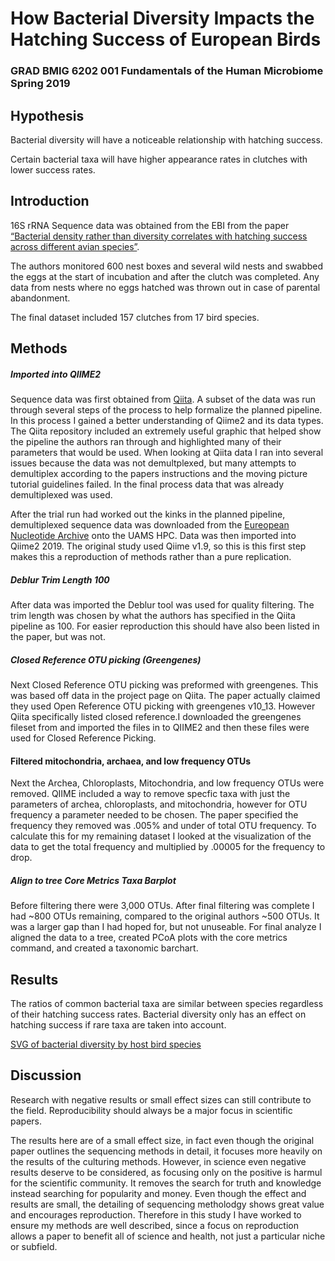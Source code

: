 # How Bacterial Diversity Impacts the Hatching Success of European Birds

### GRAD BMIG 6202 001 Fundamentals of the Human Microbiome Spring 2019

## Hypothesis

Bacterial diversity will have a noticeable relationship with hatching success.

Certain bacterial taxa will have higher appearance rates in clutches with lower success rates.

## Introduction

16S rRNA Sequence data was obtained from the EBI from the paper [“Bacterial density rather than diversity correlates with hatching success across different avian species”](https://qiita.ucsd.edu/study/description/1632#).

The authors monitored 600 nest boxes and several wild nests and swabbed the eggs at the start of incubation and after the clutch was completed. Any data from nests where no eggs hatched was thrown out in case of parental abandonment.

The final dataset included 157 clutches from 17 bird species.

 ## Methods
 
##### Imported into QIIME2
Sequence data was first obtained from [Qiita](https://qiita.ucsd.edu/study/description/1632#). A subset of the data was run through several steps of the process to help formalize the planned pipeline. In this process I gained a better understanding of Qiime2 and its data types. The Qiita repository included an extremely useful graphic that helped show the pipeline the authors ran through and highlighted many of their parameters that would be used. When looking at Qiita data I ran into several issues because the data was not demultplexed, but many attempts to demultiplex according to the papers instructions and the moving picture tutorial guidelines failed. In the final process data that was already demultiplexed was used. 

After the trial run had worked out the kinks in the planned pipeline, demultiplexed sequence data was downloaded from the [Eureopean Nucleotide Archive](https://www.ebi.ac.uk/ena/data/view/PRJEB14786) onto the UAMS HPC. Data was then imported into Qiime2 2019. The original study used Qiime v1.9, so this is this first step makes this a reproduction of methods rather than a pure replication.

##### Deblur Trim Length 100
After data was imported the Deblur tool was used for quality filtering. The trim length was chosen by what the authors has specified in the Qiita pipeline as 100. For easier reproduction this should have also been listed in the paper, but was not. 

##### Closed Reference OTU picking (Greengenes)
Next Closed Reference OTU picking was preformed with greengenes. This was based off data in the project page on Qiita. The paper actually claimed they used Open Reference OTU picking with greengenes v10_13. However Qiita specifically listed closed reference.I downloaded the greengenes fileset from and imported the files in to QIIME2 and then these files were used for Closed Reference Picking.

#### Filtered mitochondria, archaea, and low frequency OTUs
Next the Archea, Chloroplasts, Mitochondria, and low frequency OTUs were removed. QIIME included a way to remove specfic taxa with just the parameters of archea, chloroplasts, and mitochondria, however for OTU frequency a parameter needed to be chosen. The paper specified the frequency they removed was .005% and under of total OTU frequency. To calculate this for my remaining dataset I looked at the visualization of the data to get the total frequency and multiplied by .00005 for the frequency to drop. 

##### Align to tree  Core Metrics     Taxa Barplot
Before filtering there were 3,000 OTUs. After final filtering was complete I had ~800 OTUs remaining, compared to the original authors ~500 OTUs. It was a larger gap than I had hoped for, but not unuseable. For final analyze I aligned the data to a tree, created PCoA plots with the core metrics command, and created a taxonomic barchart. 

## Results
The ratios of common bacterial taxa are similar between species regardless of their hatching success rates. Bacterial diversity only has an effect on hatching success if rare taxa are taken into account.

[SVG of bacterial diversity by host bird species](https://github.com/sutecht-uams/HowBacterialDiversityImpactstheHatchingSuccessofEuropeanBirds/blob/master/hpc/images/level-2-bars(2).svg)

## Discussion

Research with negative results or small effect sizes can still contribute to the field. 
Reproducibility should always be a major focus in scientific papers. 

The results here are of a small effect size, in fact even though the original paper outlines the sequencing methods in detail, it focuses more heavily on the results of the culturing methods. However, in science even negative results deserve to be considered, as focusing only on the positive is harmul for the scientific community. It removes the search for truth and knowledge instead searching for popularity and money. Even though the effect and results are small, the detailing of sequencing metholodgy shows great value and encourages reproduction. Therefore in this study I have worked to ensure my methods are well described, since a focus on reproduction allows a paper to benefit all of science and health, not just a particular niche or subfield. 

